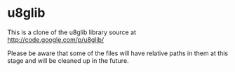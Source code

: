 # u8glib
This is a clone of the u8glib library source at http://code.google.com/p/u8glib/

Please be aware that some of the files will have relative paths in them at this stage and will be cleaned up in the future.
